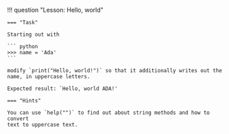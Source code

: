 !!! question "Lesson: Hello, world"

    === "Task"

    Starting out with

    ``` python
    >>> name = 'Ada'
    ```

    modify `print("Hello, world!")` so that it additionally writes out the
    name, in uppercase letters.
    
    Expected result: `Hello, world ADA!'

    === "Hints"

    You can use `help("")` to find out about string methods and how to convert
    text to uppercase text.
